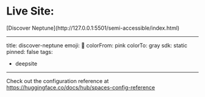 <h1>Live Site:</h1>
[Discover Neptune](http://127.0.0.1:5501/semi-accessible/index.html)

---
title: discover-neptune
emoji: 🐳
colorFrom: pink
colorTo: gray
sdk: static
pinned: false
tags:
  - deepsite
---

Check out the configuration reference at https://huggingface.co/docs/hub/spaces-config-reference
